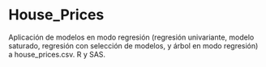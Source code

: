 # House_Prices
Aplicación de modelos en modo regresión (regresión univariante, modelo saturado, regresión con selección de modelos, y árbol en modo regresión) a house_prices.csv. R y SAS.

